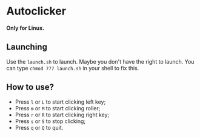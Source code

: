 # Autoclicker
**Only for Linux.**
## Launching
Use the `launch.sh` to launch.
Maybe you don't have the right to launch. You can type `chmod 777 launch.sh` in your shell to fix this.
## How to use?
- Press `l` or `L` to start clicking left key;  
- Press `m` or `M` to start clicking roller;  
- Press `r` or `R` to start clicking right key;  
- Press `s` or `S` to stop clicking;  
- Press `q` or `Q` to quit.  
